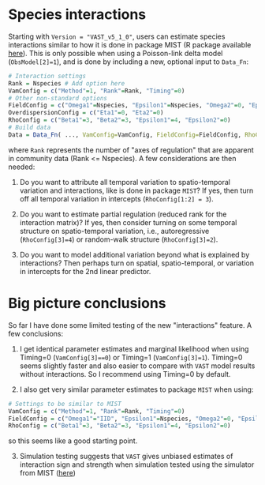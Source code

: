 # Species interactions

Starting with `Version = "VAST_v5_1_0"`, users can estimate species interactions similar to how it is done in package MIST (R package available [here](https://github.com/James-Thorson/MIST)).  This is only possible when using a Poisson-link delta model (`ObsModel[2]=1`), and is done by including a new, optional input to `Data_Fn`:

```R
# Interaction settings
Rank = Nspecies # Add option here
VamConfig = c("Method"=1, "Rank"=Rank, "Timing"=0)
# Other non-standard options
FieldConfig = c("Omega1"=Nspecies, "Epsilon1"=Nspecies, "Omega2"=0, "Epsilon2"=0)
OverdispersionConfig = c("Eta1"=0, "Eta2"=0)
RhoConfig = c("Beta1"=3, "Beta2"=3, "Epsilon1"=4, "Epsilon2"=0)
# Build data
Data = Data_Fn( ..., VamConfig=VamConfig, FieldConfig=FieldConfig, RhoConfig=RhoConfig )
```

where `Rank` represents the number of "axes of regulation" that are apparent in community data (Rank <= Nspecies). A few considerations are then needed:

1.  Do you want to attribute all temporal variation to spatio-temporal variation and interactions, like is done in package `MIST`?  If yes, then turn off all temporal variation in intercepts (`RhoConfig[1:2] = 3`).

2.  Do you want to estimate partial regulation (reduced rank for the interaction matrix)?  If yes, then consider turning on some temporal structure on spatio-temporal variation, i.e., autoregressive (`RhoConfig[3]=4`) or random-walk structure (`RhoConfig[3]=2`).

3.  Do you want to model additional variation beyond what is explained by interactions?  Then perhaps turn on spatial, spatio-temporal, or variation in intercepts for the 2nd linear predictor.  

# Big picture conclusions

So far I have done some limited testing of the new "interactions" feature.  A few conclusions:

1.  I get identical parameter estimates and marginal likelihood when using Timing=0 (`VamConfig[3]==0`) or Timing=1 (`VamConfig[3]=1`).  Timing=0 seems slightly faster and also easier to compare with `VAST` model results without interactions.  So I recommend using Timing=0 by default.

2.  I also get very similar parameter estimates to package `MIST` when using:

```R
# Settings to be similar to MIST
VamConfig = c("Method"=1, "Rank"=Rank, "Timing"=0)
FieldConfig = c("Omega1"="IID", "Epsilon1"=Nspecies, "Omega2"=0, "Epsilon2"=0)
RhoConfig = c("Beta1"=3, "Beta2"=3, "Epsilon1"=4, "Epsilon2"=0)
```

so this seems like a good starting point.

3.  Simulation testing suggests that `VAST` gives unbiased estimates of interaction sign and strength when simulation tested using the simulator from MIST ([here](https://github.com/James-Thorson/MIST/blob/master/R/Sim_Fn.R))
